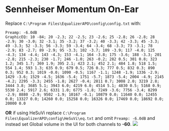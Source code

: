 # Sennheiser Momentum On-Ear
Replace `C:\Program Files\EqualizerAPO\config\config.txt` with:
```
Preamp: -6.0dB
GraphicEQ: 10 -84; 20 -2.3; 22 -2.5; 23 -2.6; 25 -2.8; 26 -2.8; 28 -2.9; 30 -3.0; 32 -3.1; 35 -3.2; 37 -3.2; 40 -3.3; 42 -3.3; 45 -3.3; 49 -3.3; 52 -3.3; 56 -3.3; 59 -3.4; 64 -3.4; 68 -3.3; 73 -3.1; 78 -2.9; 83 -2.7; 89 -2.9; 95 -3.3; 102 -3.7; 109 -3.9; 117 -4.0; 125 -4.3; 134 -4.4; 143 -4.3; 153 -4.1; 164 -3.8; 175 -3.6; 188 -3.3; 201 -2.8; 215 -2.3; 230 -1.7; 246 -1.0; 263 -0.2; 282 0.5; 301 0.8; 323 1.2; 345 1.7; 369 1.9; 395 2.1; 423 2.1; 452 2.1; 484 1.8; 518 1.5; 554 1.4; 593 1.3; 635 0.9; 679 0.5; 726 0.3; 777 0.5; 832 0.3; 890 0.3; 952 0.3; 1019 -0.0; 1090 -0.5; 1167 -1.1; 1248 -1.9; 1336 -2.9; 1429 -3.6; 1529 -4.5; 1636 -5.4; 1751 -5.7; 1873 -5.4; 2004 -4.9; 2145 -4.2; 2295 -3.3; 2455 -1.8; 2627 -0.4; 2811 0.7; 3008 2.0; 3219 2.8; 3444 3.8; 3685 5.1; 3943 6.0; 4219 6.0; 4514 5.1; 4830 0.5; 5168 0.9; 5530 2.4; 5917 2.6; 6331 1.0; 6775 -1.8; 7249 -3.6; 7756 -3.4; 8299 -2.9; 8880 -2.9; 9502 -1.9; 10167 -0.1; 10879 0.0; 11640 0.0; 12455 0.0; 13327 0.0; 14260 0.0; 15258 0.0; 16326 0.0; 17469 0.0; 18692 0.0; 20000 0.0
```
**OR** if using HeSuVi replace `C:\Program Files\EqualizerAPO\config\HeSuVi\eq.txt` and omit `Preamp: -6.0dB` and instead set Global volume in the UI for both channels to **-60**.
![](https://raw.githubusercontent.com/jaakkopasanen/AutoEq/master/results/SBAF-Serious/headphoncecom/onear/Sennheiser%20Momentum%20On-Ear/Sennheiser%20Momentum%20On-Ear.png)